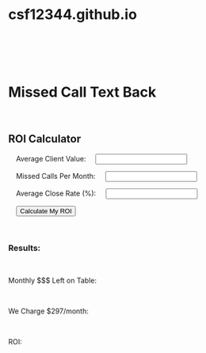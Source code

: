 # csf12344.github.io
<!DOCTYPE html>
<html lang="en">
<head>
  <meta charset="UTF-8">
  <title>ROI Calculator</title>
  <style>
    /* CSS Styles */
    #roi-calculator-container {
      font-family: 'Muli', sans-serif;
      max-width: 400px;
      margin: 0 auto;
      padding: 30px;
      text-align: center;
      border: 2px solid #012533; /* Primary color */
      border-radius: 5px;
      background-color: #83e10f; /* Secondary color */
    }

    #roi-calculator-container h1, #roi-calculator-container h2 {
      color: #012533; /* Primary color */
    }

    #roi-calculator-container label {
      display: block;
      margin-top: 10px;
      text-align: left;
    }

    #roi-calculator-container input {
      width: 100%;
      padding: 5px;
      border: 1px solid #ccc;
      border-radius: 3px;
    }

    #roi-calculator-container button {
      margin-top: 20px;
      padding: 10px 20px;
      font-size: 16px;
      background-color: #012533; /* Primary color */
      color: #fff;
      border: none;
      border-radius: 5px;
      cursor: pointer;
    }

    #roi-calculator-container h3 {
      margin-top: 30px;
      color: #012533; /* Primary color */
    }

    #roi-calculator-container p {
      margin-top: 10px;
      text-align: center;
    }

    #roi-calculator-container p span.result {
      font-weight: bold;
    }
  </style>
  <script>
    function calculateROI() {
      // Get the input values
      var averageClientValue = parseFloat(document.getElementById("averageClientValue").value);
      var missedCallsPerMonth = parseFloat(document.getElementById("missedCallsPerMonth").value);
      var averageCloseRate = parseFloat(document.getElementById("averageCloseRate").value);
      var agencyFee = 297; // Fixed agency fee

      // Validate input
      if (isNaN(averageClientValue) || isNaN(missedCallsPerMonth) || isNaN(averageCloseRate)) {
        alert("Please fill in all the fields with valid numbers.");
        return;
      }

      // Calculate monthly left on the table
      var monthlyLeftOnTable = missedCallsPerMonth * averageClientValue * (averageCloseRate / 100);

      // Calculate ROI
      var netProfit = monthlyLeftOnTable - agencyFee;
      var roi = (netProfit / agencyFee) * 100;

      // Display results
      document.getElementById("monthlyLeftOnTable").innerHTML = "<span class='result'>$" + monthlyLeftOnTable.toFixed(2) + "</span>";
      document.getElementById("amountCharged").innerHTML = "<span class='result'>$" + agencyFee.toFixed(2) + "</span>";
      document.getElementById("roi").innerHTML = "<span class='result'>" + roi.toFixed(2) + "%</span>";
    }
  </script>
</head>
<body>
  <div id="roi-calculator-container">
    <h1>Missed Call Text Back</h1>
    <h2>ROI Calculator</h2>

    <label for="averageClientValue">Average Client Value:</label>
    <input type="number" id="averageClientValue" step="0.01" />

    <label for="missedCallsPerMonth">Missed Calls Per Month:</label>
    <input type="number" id="missedCallsPerMonth" step="1" />

    <label for="averageCloseRate">Average Close Rate (%):</label>
    <input type="number" id="averageCloseRate" step="0.01" />

    <button onclick="calculateROI()">Calculate My ROI</button>

    <h3>Results:</h3>
    <p>Monthly $$$ Left on Table: <span id="monthlyLeftOnTable"></span></p>
    <p>We Charge $297/month: <span id="amountCharged"></span></p>
    <p>ROI: <span id="roi"></span></p>
  </div>
</body>
</html>
